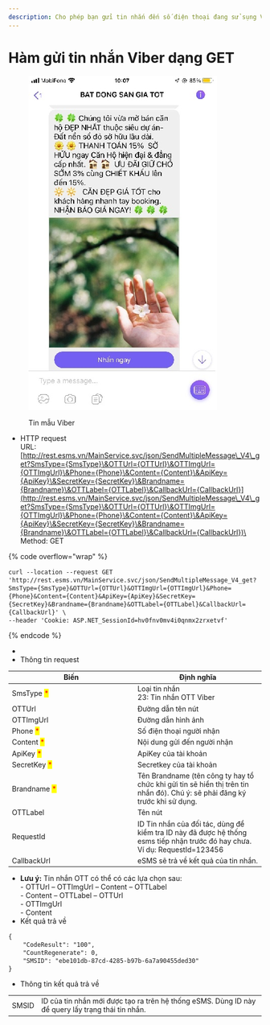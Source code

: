 ```yaml
---
description: Cho phép bạn gửi tin nhắn đến số điện thoại đang sử sụng Viber
---
```


# Hàm gửi tin nhắn Viber dạng GET

<figure><img src="../../.gitbook/assets/z3805790275867_46e18e1f7da57a7b7dff1484f0d4e7c2.jpg" alt=""><figcaption><p>Tin mẫu Viber</p></figcaption></figure>

* HTTP request\
  URL: [http://rest.esms.vn/MainService.svc/json/SendMultipleMessage\_V4\_get?SmsType={SmsType}\&OTTUrl={OTTUrl}\&OTTImgUrl={OTTImgUrl}\&Phone={Phone}\&Content={Content}\&ApiKey={ApiKey}\&SecretKey={SecretKey}\&Brandname={Brandname}\&OTTLabel={OTTLabel}\&CallbackUrl={CallbackUrl}](http://rest.esms.vn/MainService.svc/json/SendMultipleMessage\_V4\_get?SmsType={SmsType}\&OTTUrl={OTTUrl}\&OTTImgUrl={OTTImgUrl}\&Phone={Phone}\&Content={Content}\&ApiKey={ApiKey}\&SecretKey={SecretKey}\&Brandname={Brandname}\&OTTLabel={OTTLabel}\&CallbackUrl={CallbackUrl})\
  Method: GET

{% code overflow="wrap" %}
```
curl --location --request GET 'http://rest.esms.vn/MainService.svc/json/SendMultipleMessage_V4_get?SmsType={SmsType}&OTTUrl={OTTUrl}&OTTImgUrl={OTTImgUrl}&Phone={Phone}&Content={Content}&ApiKey={ApiKey}&SecretKey={SecretKey}&Brandname={Brandname}&OTTLabel={OTTLabel}&CallbackUrl={CallbackUrl}' \
--header 'Cookie: ASP.NET_SessionId=hv0fnv0mv4i0qnmx2zrxetvf'
```
{% endcode %}

*
* Thông tin request

<table><thead><tr><th width="236">Biến</th><th>Định nghĩa</th></tr></thead><tbody><tr><td>SmsType <mark style="color:red;">*</mark></td><td>Loại tin nhắn<br>23: Tin nhắn OTT Viber</td></tr><tr><td>OTTUrl</td><td>Đường dẫn tên nút</td></tr><tr><td>OTTImgUrl</td><td>Đường dẫn hình ảnh</td></tr><tr><td>Phone <mark style="color:red;">*</mark></td><td>Số điện thoại người nhận</td></tr><tr><td>Content <mark style="color:red;">*</mark></td><td>Nội dung gửi đến người nhận</td></tr><tr><td>ApiKey <mark style="color:red;">*</mark></td><td>ApiKey của tài khoản</td></tr><tr><td>SecretKey <mark style="color:red;">*</mark></td><td>Secretkey của tài khoản</td></tr><tr><td>Brandname <mark style="color:red;">*</mark></td><td>Tên Brandname (tên công ty hay tổ chức khi gửi tin sẽ hiển thị trên tin nhắn đó). Chú ý: sẽ phải đăng ký trước khi sử dụng.</td></tr><tr><td>OTTLabel</td><td>Tên nút</td></tr><tr><td>RequestId</td><td>ID Tin nhắn của đối tác, dùng để kiểm tra ID này đã được hệ thống esms tiếp nhận trước đó hay chưa. <br>Ví dụ: RequestId=123456</td></tr><tr><td>CallbackUrl</td><td>eSMS sẽ trả về kết quả của tin nhắn.</td></tr></tbody></table>

* **Lưu ý:** Tin nhắn OTT có thể có các lựa chọn sau:\
  \- OTTUrl – OTTImgUrl – Content – OTTLabel\
  \- Content – OTTLabel – OTTUrl\
  \- OTTImgUrl\
  \- Content
* Kết quả trả về

```
{
    "CodeResult": "100",
    "CountRegenerate": 0,
    "SMSID": "ebe101db-87cd-4285-b97b-6a7a90455ded30"
}
```

* Thông tin kết quả trả về

|       |                                                                                                   |
| ----- | ------------------------------------------------------------------------------------------------- |
| SMSID | ID của tin nhắn mới được tạo ra trên hệ thống eSMS. Dùng ID này để query lấy trạng thái tin nhắn. |

